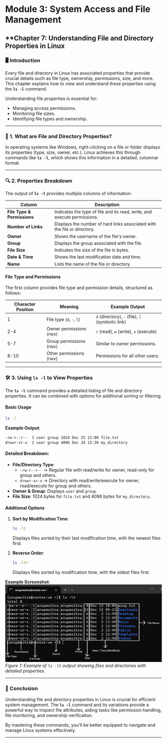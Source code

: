 # **Module 3: System Access and File Management**  
## **Chapter 7: Understanding File and Directory Properties in Linux
### **🖥️ Introduction**  
Every file and directory in Linux has associated properties that provide crucial details such as file type, ownership, permissions, size, and more. This chapter explains how to view and understand these properties using the **`ls -l`** command.  

Understanding file properties is essential for:  
- Managing access permissions.  
- Monitoring file sizes.  
- Identifying file types and ownership.  

---

### **📂 1. What are File and Directory Properties?**  
In operating systems like Windows, right-clicking on a file or folder displays its properties (type, size, owner, etc.). Linux achieves this through commands like **`ls -l`**, which shows this information in a detailed, columnar format.  

---

### **🔍 2. Properties Breakdown**  
The output of **`ls -l`** provides multiple columns of information:  

| **Column**           | **Description**                                                                 |
|-----------------------|---------------------------------------------------------------------------------|
| **File Type & Permissions** | Indicates the type of file and its read, write, and execute permissions.  |
| **Number of Links**   | Displays the number of hard links associated with the file or directory.       |
| **Owner**             | Shows the username of the file's owner.                                        |
| **Group**             | Displays the group associated with the file.                                   |
| **File Size**         | Indicates the size of the file in bytes.                                       |
| **Date & Time**       | Shows the last modification date and time.                                     |
| **Name**              | Lists the name of the file or directory.                                       |

#### **File Type and Permissions**  
The first column provides file type and permission details, structured as follows:  

| **Character** Position | **Meaning**        | Example Output  |
|------------------------|--------------------|-----------------|
| 1                      | File type (`d`, `-`, `l`) | `d` (directory), `-` (file), `l` (symbolic link) |
| 2-4                    | Owner permissions (rwx) | `r` (read), `w` (write), `x` (execute) |
| 5-7                    | Group permissions (rwx) | Similar to owner permissions. |
| 8-10                   | Other permissions (rwx) | Permissions for all other users. |

---

### **🛠️ 3. Using `ls -l` to View Properties**  
The **`ls -l`** command provides a detailed listing of file and directory properties. It can be combined with options for additional sorting or filtering.  

#### **Basic Usage**  
```bash
ls -l
```  

**Example Output**:  
```
-rw-r--r--  1 user group 1024 Dec 25 12:00 file.txt
drwxr-xr-x  2 user group 4096 Dec 24 15:30 my_directory
```

#### **Detailed Breakdown**:  
- **File/Directory Type**:  
  - `-rw-r--r--` → Regular file with read/write for owner, read-only for group and others.  
  - `drwxr-xr-x` → Directory with read/write/execute for owner, read/execute for group and others.  
- **Owner & Group**: Displays `user` and `group`.  
- **File Size**: 1024 bytes for `file.txt` and 4096 bytes for `my_directory`.  

#### **Additional Options**  
1. **Sort by Modification Time**:  
   ```bash
   ls -lt
   ```  
   Displays files sorted by their last modification time, with the newest files first.  

2. **Reverse Order**:  
   ```bash
   ls -ltr
   ```  
   Displays files sorted by modification time, with the oldest files first.  

**Example Screenshot**:  
![Detailed listing with `ls -lt`](screenshots/01-ls-lt-properties.png)  
*Figure 1: Example of `ls -lt` output showing files and directories with detailed properties.*  

---

### **🚀 Conclusion**  
Understanding file and directory properties in Linux is crucial for efficient system management. The **`ls -l`** command and its variations provide a powerful way to inspect file attributes, aiding tasks like permission handling, file monitoring, and ownership verification.  

By mastering these commands, you'll be better equipped to navigate and manage Linux systems effectively.  

---

